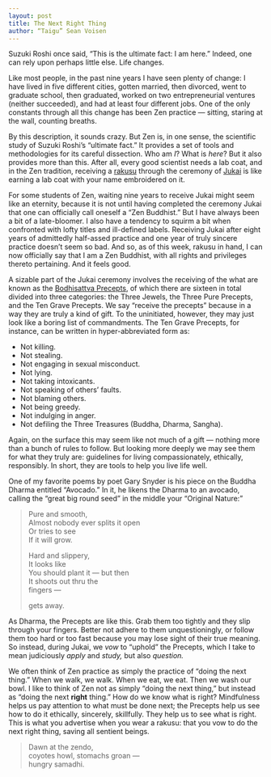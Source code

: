 ```yaml
---
layout: post
title: The Next Right Thing
author: “Taigu” Sean Voisen
---
```


Suzuki Roshi once said, “This is the ultimate fact: I am here.” Indeed, one can rely upon perhaps little else. Life changes. 

Like most people, in the past nine years I have seen plenty of change: I have lived in five different cities, gotten married, then divorced, went to graduate school, then graduated, worked on two entrepreneurial ventures (neither succeeded), and had at least four different jobs. One of the only constants through all this change has been Zen practice — sitting, staring at the wall, counting breaths.

By this description, it sounds crazy. But Zen is, in one sense, the scientific study of Suzuki Roshi’s “ultimate fact.” It provides a set of tools and methodologies for its careful dissection. Who am *I*? What is *here*? But it also provides more than this. After all, every good scientist needs a lab coat, and in the Zen tradition, receiving a [rakusu](http://en.wikipedia.org/wiki/Rakusu) through the ceremony of [Jukai](http://en.wikipedia.org/wiki/Buddhist_initiation_ritual) is like earning a lab coat with your name embroidered on it.

For some students of Zen, waiting nine years to receive Jukai might seem like an eternity, because it is not until having completed the ceremony Jukai that one can officially call oneself a “Zen Buddhist.” But I have always been a bit of a late-bloomer. I also have a tendency to squirm a bit when confronted with lofty titles and ill-defined labels. Receiving Jukai after eight years of admittedly half-assed practice and one year of truly sincere practice doesn’t seem so bad. And so, as of this week, rakusu in hand, I can now officially say that I am a Zen Buddhist, with all rights and privileges thereto pertaining. And it feels good.

A sizable part of the Jukai ceremony involves the receiving of the what are known as the [Bodhisattva Precepts](http://en.wikipedia.org/wiki/Bodhisattva_Precepts), of which there are sixteen in total divided into three categories: the Three Jewels, the Three Pure Precepts, and the Ten Grave Precepts. We say “receive the precepts” because in a way they are truly a kind of gift. To the uninitiated, however, they may just look like a boring list of commandments. The Ten Grave Precepts, for instance, can be written in hyper-abbreviated form as:

* Not killing.
* Not stealing.
* Not engaging in sexual misconduct.
* Not lying.
* Not taking intoxicants.
* Not speaking of others’ faults.
* Not blaming others.
* Not being greedy.
* Not indulging in anger.
* Not defiling the Three Treasures (Buddha, Dharma, Sangha).

Again, on the surface this may seem like not much of a gift — nothing more than a bunch of rules to follow. But looking more deeply we may see them for what they truly are: guidelines for living compassionately, ethically, responsibly. In short, they are tools to help you live life well.

One of my favorite poems by poet Gary Snyder is his piece on the Buddha Dharma entitled “Avocado.” In it, he likens the Dharma to an avocado, calling the “great big round seed” in the middle your “Original Nature:”

> Pure and smooth,  
> Almost nobody ever splits it open  
> Or tries to see  
> If it will grow.  
>  	
> Hard and slippery,  
> It looks like  
> You should plant it — but then  
> It shoots out thru the  
> fingers —  
>    
> gets away.  

As Dharma, the Precepts are like this. Grab them too tightly and they slip through your fingers. Better not adhere to them unquestioningly, or follow them too hard or too fast because you may lose sight of their true meaning. So instead, during Jukai, we *vow* to “uphold” the Precepts, which I take to mean judiciously *apply* and *study,* but also *question.*

We often think of Zen practice as simply the practice of “doing the next thing.” When we walk, we walk. When we eat, we eat. Then we wash our bowl. I like to think of Zen not as simply “doing the next thing,” but instead as “doing the next **right** thing.” How do we know what is right? Mindfulness helps us pay attention to what must be done next; the Precepts help us see how to do it ethically, sincerely, skillfully. They help us to see what is right. This is what you advertise when you wear a rakusu: that you vow to do the next right thing, saving all sentient beings.

> Dawn at the zendo,  
> coyotes howl, stomachs groan —  
> hungry samadhi.  

